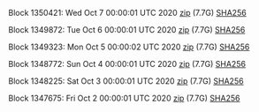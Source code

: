 Block 1350421: Wed Oct  7 00:00:01 UTC 2020 [zip](https://dash-bootstrap.ams3.digitaloceanspaces.com/mainnet/2020-10-07/bootstrap.dat.zip) (7.7G) [SHA256](https://dash-bootstrap.ams3.digitaloceanspaces.com/mainnet/2020-10-07/sha256.txt)

Block 1349872: Tue Oct  6 00:00:01 UTC 2020 [zip](https://dash-bootstrap.ams3.digitaloceanspaces.com/mainnet/2020-10-06/bootstrap.dat.zip) (7.7G) [SHA256](https://dash-bootstrap.ams3.digitaloceanspaces.com/mainnet/2020-10-06/sha256.txt)

Block 1349323: Mon Oct  5 00:00:02 UTC 2020 [zip](https://dash-bootstrap.ams3.digitaloceanspaces.com/mainnet/2020-10-05/bootstrap.dat.zip) (7.7G) [SHA256](https://dash-bootstrap.ams3.digitaloceanspaces.com/mainnet/2020-10-05/sha256.txt)

Block 1348772: Sun Oct  4 00:00:01 UTC 2020 [zip](https://dash-bootstrap.ams3.digitaloceanspaces.com/mainnet/2020-10-04/bootstrap.dat.zip) (7.7G) [SHA256](https://dash-bootstrap.ams3.digitaloceanspaces.com/mainnet/2020-10-04/sha256.txt)

Block 1348225: Sat Oct  3 00:00:01 UTC 2020 [zip](https://dash-bootstrap.ams3.digitaloceanspaces.com/mainnet/2020-10-03/bootstrap.dat.zip) (7.7G) [SHA256](https://dash-bootstrap.ams3.digitaloceanspaces.com/mainnet/2020-10-03/sha256.txt)

Block 1347675: Fri Oct  2 00:00:01 UTC 2020 [zip](https://dash-bootstrap.ams3.digitaloceanspaces.com/mainnet/2020-10-02/bootstrap.dat.zip) (7.7G) [SHA256](https://dash-bootstrap.ams3.digitaloceanspaces.com/mainnet/2020-10-02/sha256.txt)
